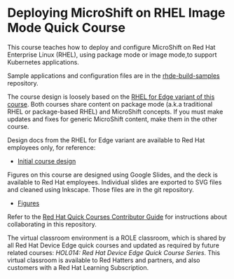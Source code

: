 # Deploying MicroShift on RHEL Image Mode Quick Course

This course teaches how to deploy and configure MicroShift on Red Hat Enterprise Linux (RHEL), using package mode or image mode,to support Kubernetes applications.

Sample applications and configuration files are in the [rhde-build-samples](https://github.com/RedHatQuickCourses/rhde-build-samples/tree/main) repository.

The course design is loosely based on the [RHEL for Edge variant of this course](https://github.com/RedHatQuickCourses/rhde-microshift/). Both courses share content on package mode (a.k.a traditional RHEL or package-based RHEL) and MicroShift concepts. If you must make updates and fixes for generic MicroShift content, make them in the other course.

Design docs from the RHEL for Edge variant are available to Red Hat employees only, for reference:

* [Initial course design](https://docs.google.com/document/d/1zPUVBdbdlMEUlMmlsnDLiIjOtUMPBXYe3b2TO_Xhl6M/edit?usp=sharing)

Figures on this course are designed using Google Slides, and the deck is available to Red Hat employees. Individual slides are exported to SVG files and cleaned using Inkscape. Those files are in the git repository.

* [Figures](https://docs.google.com/presentation/d/1VBZdZyuWiSyoq1HE6eVxgSEo2_Qc4EOM0_Fkd_uQ_zA/edit?usp=sharing)

Refer to the [Red Hat Quick Courses Contributor Guide](https://redhatquickcourses.github.io/welcome/1/guide/overview.html) for instructions about collaborating in this repository.

The virtual classroom environment is a ROLE classroom, which is shared by all Red Hat Device Edge quick courses and updated as required by future related courses: *HOL014: Red Hat Device Edge Quick Course Series*. This virtual classroom is available to Red Hatters and partners, and also customers with a Red Hat Learning Subscription.

